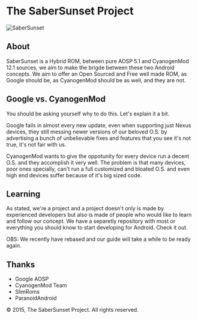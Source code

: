 The SaberSunset Project
===================

![SaberSunset](http://i.imgur.com/iQLVTfV.png "Snake")

About
---------------

SaberSunset is a Hybrid ROM, between pure AOSP 5.1 and CyanogenMod 12.1 sources, we aim to make the brigde between these two Android concepts. We aim to offer an Open Sourced and Free well made ROM, as Google should be, as CyanogenMod should be as well, and they are not. 

Google vs. CyanogenMod
---------------

You should be asking yourself why to do this. Let's explain it a bit.

Google fails in almost every new update, even when supporting just Nexus devices, they still messing newer versions of our beloved O.S. by advertising a bunch of unbelievable fixes and features that you see it's not true, it's not fair with us.

CyanogenMod wants to give the oppotunity for every device run a decent O.S. and they accomplish it very well. The problem is that many devices, poor ones specially, can't run a full customized and bloated O.S. and even high end devices suffer because of it's big sized code.

Learning
---------------

As stated, we're a project and a project doesn't only is made by experienced developers but also is made of people who would like to learn and follow our concept.
We have a separetly repository with most or everything you should know to start developing for Android. Check it out.

OBS: We recently have rebased and our guide will take a while to be ready again.

Thanks
---------------

- Google AOSP
- CyanogenMod Team
- SlimRoms
- ParanoidAndroid

© 2015, The SaberSunset Project.  All rights reserved.
